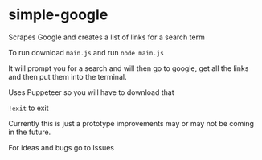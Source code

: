 # simple-google
Scrapes Google and creates a list of links for a search term

To run download `main.js`
and run `node main.js`

It will prompt you for a search and will then go to google, get all the links and then put them into the terminal.

Uses Puppeteer so you will have to download that

`!exit` to exit

Currently this is just a prototype improvements may or may not be coming in the future.

For ideas and bugs go to Issues
